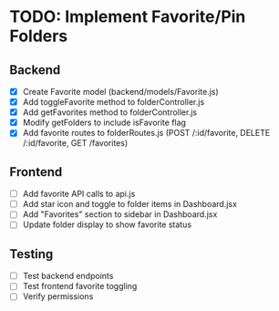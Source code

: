 # TODO: Implement Favorite/Pin Folders

## Backend
- [x] Create Favorite model (backend/models/Favorite.js)
- [x] Add toggleFavorite method to folderController.js
- [x] Add getFavorites method to folderController.js
- [x] Modify getFolders to include isFavorite flag
- [x] Add favorite routes to folderRoutes.js (POST /:id/favorite, DELETE /:id/favorite, GET /favorites)

## Frontend
- [ ] Add favorite API calls to api.js
- [ ] Add star icon and toggle to folder items in Dashboard.jsx
- [ ] Add "Favorites" section to sidebar in Dashboard.jsx
- [ ] Update folder display to show favorite status

## Testing
- [ ] Test backend endpoints
- [ ] Test frontend favorite toggling
- [ ] Verify permissions
